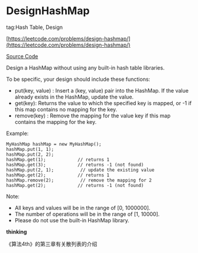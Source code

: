 # DesignHashMap #

tag:Hash Table, Design

[https://leetcode.com/problems/design-hashmap/](https://leetcode.com/problems/design-hashmap/)

[Source Code](DesignHashMap.java)

Design a HashMap without using any built-in hash table libraries.

To be specific, your design should include these functions:

- put(key, value) : Insert a (key, value) pair into the HashMap. If the value already exists in the HashMap, update the value.
- get(key): Returns the value to which the specified key is mapped, or -1 if this map contains no mapping for the key.
- remove(key) : Remove the mapping for the value key if this map contains the mapping for the key.

Example:

	MyHashMap hashMap = new MyHashMap();
	hashMap.put(1, 1);          
	hashMap.put(2, 2);         
	hashMap.get(1);            // returns 1
	hashMap.get(3);            // returns -1 (not found)
	hashMap.put(2, 1);          // update the existing value
	hashMap.get(2);            // returns 1 
	hashMap.remove(2);          // remove the mapping for 2
	hashMap.get(2);            // returns -1 (not found) 

Note:

- All keys and values will be in the range of [0, 1000000].
- The number of operations will be in the range of [1, 10000].
- Please do not use the built-in HashMap library.


**thinking**

《算法4th》的第三章有关散列表的介绍

